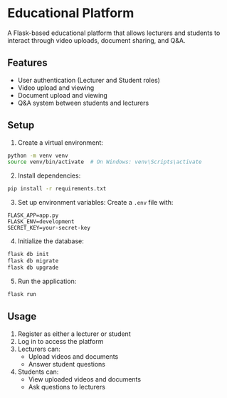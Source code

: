 # Educational Platform

A Flask-based educational platform that allows lecturers and students to interact through video uploads, document sharing, and Q&A.

## Features

- User authentication (Lecturer and Student roles)
- Video upload and viewing
- Document upload and viewing
- Q&A system between students and lecturers

## Setup

1. Create a virtual environment:
```bash
python -m venv venv
source venv/bin/activate  # On Windows: venv\Scripts\activate
```

2. Install dependencies:
```bash
pip install -r requirements.txt
```

3. Set up environment variables:
Create a `.env` file with:
```
FLASK_APP=app.py
FLASK_ENV=development
SECRET_KEY=your-secret-key
```

4. Initialize the database:
```bash
flask db init
flask db migrate
flask db upgrade
```

5. Run the application:
```bash
flask run
```

## Usage

1. Register as either a lecturer or student
2. Log in to access the platform
3. Lecturers can:
   - Upload videos and documents
   - Answer student questions
4. Students can:
   - View uploaded videos and documents
   - Ask questions to lecturers 